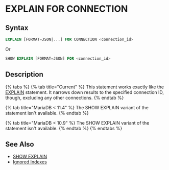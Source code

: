 # EXPLAIN FOR CONNECTION

## Syntax

```sql
EXPLAIN [FORMAT=JSON|...] FOR CONNECTION <connection_id>
```

Or

```sql
SHOW EXPLAIN [FORMAT=JSON] FOR <connection_id>
```

## Description

{% tabs %}
{% tab title="Current" %}
This statement works exactly like the [EXPLAIN](explain.md) statement. It narrows down results to the specified connection ID, though, excluding any other connections.
{% endtab %}

{% tab title="MariaDB < 11.4" %}
The SHOW EXPLAIN variant of the statement isn't available.
{% endtab %}

{% tab title="MariaDB < 10.9" %}
The SHOW EXPLAIN variant of the statement isn't available.
{% endtab %}
{% endtabs %}

## See Also

* [SHOW EXPLAIN](../show/show-explain.md)
* [Ignored Indexes](../../../../../ha-and-performance/optimization-and-tuning/optimization-and-indexes/ignored-indexes.md)

